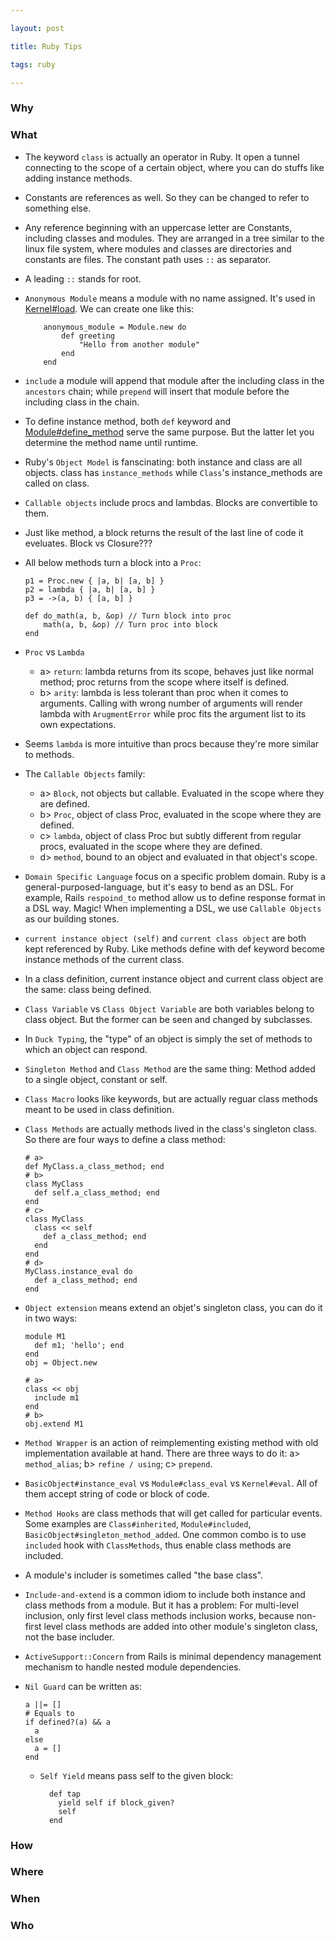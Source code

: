 ```yaml
---

layout: post

title: Ruby Tips

tags: ruby

---
```


  

  

### Why

  
  

### What

- The keyword `class` is actually an operator in Ruby. It open a tunnel connecting to the scope of a certain object, where you can do stuffs like adding instance methods.

- Constants are references as well. So they can be changed to refer to something else.

- Any reference beginning with an uppercase letter are Constants, including classes and modules. They are arranged  in a tree similar to the linux file system, where modules and classes are directories and constants are files. The constant path uses `::` as separator.

- A leading `::` stands for root.


- `Anonymous Module` means a module with no name assigned. It's used in [Kernel#load](https://docs.ruby-lang.org/en/master/Kernel.html#method-i-load). We can create one like this:

    ```
        anonymous_module = Module.new do 
            def greeting
                "Hello from another module"
            end
        end
    ```
  
  
- `include` a module will append that module after the including class in the `ancestors` chain; while `prepend` will insert that module before the including class in the chain.


- To define instance method, both `def` keyword and [Module#define_method](https://docs.ruby-lang.org/en/master/Module.html#method-i-define_method) serve the same purpose. But the latter let you determine the method name until runtime.

- Ruby's `Object Model` is fanscinating: both instance and class are all objects. class has `instance_methods` while `Class`'s instance_methods are called on class.

- `Callable objects` include procs and lambdas. Blocks are convertible to them.

- Just like method, a block returns the result of the last line of code it eveluates. Block vs Closure???

- All below methods turn a block into a `Proc`:

    ```
    p1 = Proc.new { |a, b| [a, b] }
    p2 = lambda { |a, b| [a, b] }
    p3 = ->(a, b) { [a, b] }
    
    def do_math(a, b, &op) // Turn block into proc
        math(a, b, &op) // Turn proc into block
    end
    ```

- `Proc` vs `Lambda` 
    - a> `return`: lambda returns from its scope, behaves just like normal method; proc returns from the scope where itself is defined. 
    - b> `arity`: lambda is less tolerant than proc when it comes to arguments. Calling with wrong number of arguments will render lambda with `ArugmentError` while proc fits the argument list to its own expectations.


- Seems `lambda` is more intuitive than procs because they're more similar to methods.


- The `Callable Objects` family: 
    - a> `Block`, not objects but callable. Evaluated in the scope where they are defined.
    - b> `Proc`, object of class Proc, evaluated in the scope where they are defined.
    - c> `lambda`, object of class Proc but subtly different from regular procs, evaluated in the scope where they are defined.
    - d> `method`, bound to an object and evaluated in that object's scope.


- `Domain Specific Language` focus on a specific problem domain. Ruby is a general-purposed-language, but it's easy to bend as an DSL. For example, Rails `respoind_to` method allow us to define response format in a DSL way. Magic! When implementing a DSL, we use `Callable Objects` as our building stones.

- `current instance object (self)` and `current class object` are both kept referenced by Ruby. Like methods define with def keyword become instance methods of the current class.

- In a class definition, current instance object and current class object are the same: class being defined.

- `Class Variable` vs `Class Object Variable` are both variables belong to class object. But the former can be seen and changed by subclasses.

- In `Duck Typing`, the "type" of an object is simply the set of methods to which an object can respond.

- `Singleton Method` and `Class Method` are the same thing: Method added to a single object, constant or self.

- `Class Macro` looks like keywords, but are actually reguar class methods meant to be used in class definition.

- `Class Methods` are actually methods lived in the class's singleton class. So there are four ways to define a class method:
  ```
  # a>
  def MyClass.a_class_method; end
  # b>
  class MyClass
    def self.a_class_method; end
  end
  # c>
  class MyClass
    class << self
      def a_class_method; end
    end
  end
  # d>
  MyClass.instance_eval do
    def a_class_method; end
  end
  ```

- `Object extension` means extend an objet's singleton class, you can do it in two ways:

  ```
  module M1
    def m1; 'hello'; end
  end
  obj = Object.new
  
  # a>
  class << obj
    include m1
  end
  # b>
  obj.extend M1
  ```

- `Method Wrapper` is an action of reimplementing existing method with old implementation available at hand. There are three ways to do it: a> `method_alias`; b> `refine / using`; c> `prepend`.

- `BasicObject#instance_eval` vs `Module#class_eval` vs `Kernel#eval`. All of them accept string of code or block of code. 

- `Method Hooks` are class methods that will get called for particular events. Some examples are `Class#inherited`, `Module#included`, `BasicObject#singleton_method_added`. One common combo is to use `included` hook with `ClassMethods`, thus enable class methods are included.


- A module's includer is sometimes called "the base class".

- `Include-and-extend` is a common idiom to include both instance and class methods from a module. But it has a problem: For multi-level inclusion, only first level class methods inclusion works, because non-first level class methods are added into other module's singleton class, not the base includer.

- `ActiveSupport::Concern` from Rails is minimal dependency management mechanism to handle nested module dependencies. 


- `Nil Guard` can be written as:
  ```
  a ||= []
  # Equals to 
  if defined?(a) && a
    a
  else
    a = []
  end
  ```

  - `Self Yield` means pass self to the given block:
    ```
      def tap
        yield self if block_given?
        self
      end
    ```

### How
  
  
  

### Where

  
  

### When

  
  
  

### Who
